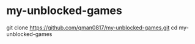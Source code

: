 # my-unblocked-games 
git clone https://github.com/qman0817/my-unblocked-games.git
cd my-unblocked-games
